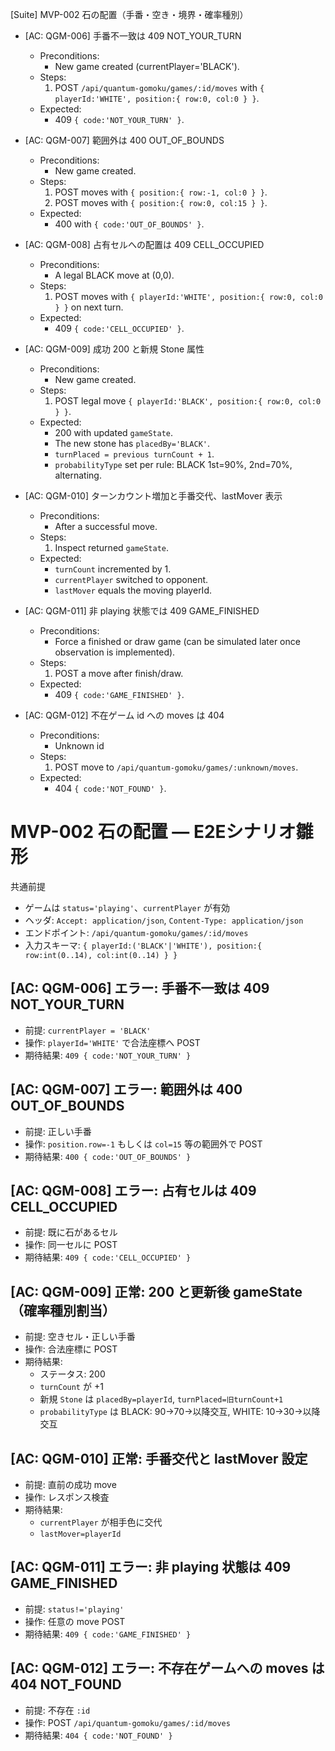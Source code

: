 [Suite] MVP-002 石の配置（手番・空き・境界・確率種別）

- [AC: QGM-006] 手番不一致は 409 NOT_YOUR_TURN
  - Preconditions:
    - New game created (currentPlayer='BLACK').
  - Steps:
    1) POST `/api/quantum-gomoku/games/:id/moves` with `{ playerId:'WHITE', position:{ row:0, col:0 } }`.
  - Expected:
    - 409 `{ code:'NOT_YOUR_TURN' }`.

- [AC: QGM-007] 範囲外は 400 OUT_OF_BOUNDS
  - Preconditions:
    - New game created.
  - Steps:
    1) POST moves with `{ position:{ row:-1, col:0 } }`.
    2) POST moves with `{ position:{ row:0, col:15 } }`.
  - Expected:
    - 400 with `{ code:'OUT_OF_BOUNDS' }`.

- [AC: QGM-008] 占有セルへの配置は 409 CELL_OCCUPIED
  - Preconditions:
    - A legal BLACK move at (0,0).
  - Steps:
    1) POST moves with `{ playerId:'WHITE', position:{ row:0, col:0 } }` on next turn.
  - Expected:
    - 409 `{ code:'CELL_OCCUPIED' }`.

- [AC: QGM-009] 成功 200 と新規 Stone 属性
  - Preconditions:
    - New game created.
  - Steps:
    1) POST legal move `{ playerId:'BLACK', position:{ row:0, col:0 } }`.
  - Expected:
    - 200 with updated `gameState`.
    - The new stone has `placedBy='BLACK'`.
    - `turnPlaced = previous turnCount + 1`.
    - `probabilityType` set per rule: BLACK 1st=90%, 2nd=70%, alternating.

- [AC: QGM-010] ターンカウント増加と手番交代、lastMover 表示
  - Preconditions:
    - After a successful move.
  - Steps:
    1) Inspect returned `gameState`.
  - Expected:
    - `turnCount` incremented by 1.
    - `currentPlayer` switched to opponent.
    - `lastMover` equals the moving playerId.

- [AC: QGM-011] 非 playing 状態では 409 GAME_FINISHED
  - Preconditions:
    - Force a finished or draw game (can be simulated later once observation is implemented).
  - Steps:
    1) POST a move after finish/draw.
  - Expected:
    - 409 `{ code:'GAME_FINISHED' }`.

- [AC: QGM-012] 不在ゲーム id への moves は 404
  - Preconditions:
    - Unknown id
  - Steps:
    1) POST move to `/api/quantum-gomoku/games/:unknown/moves`.
  - Expected:
    - 404 `{ code:'NOT_FOUND' }`.
# MVP-002 石の配置 — E2Eシナリオ雛形

共通前提
- ゲームは `status='playing'`、`currentPlayer` が有効
- ヘッダ: `Accept: application/json`, `Content-Type: application/json`
- エンドポイント: `/api/quantum-gomoku/games/:id/moves`
- 入力スキーマ: `{ playerId:('BLACK'|'WHITE'), position:{ row:int(0..14), col:int(0..14) } }`

## [AC: QGM-006] エラー: 手番不一致は 409 NOT_YOUR_TURN
- 前提: `currentPlayer = 'BLACK'`
- 操作: `playerId='WHITE'` で合法座標へ POST
- 期待結果: `409 { code:'NOT_YOUR_TURN' }`

## [AC: QGM-007] エラー: 範囲外は 400 OUT_OF_BOUNDS
- 前提: 正しい手番
- 操作: `position.row=-1` もしくは `col=15` 等の範囲外で POST
- 期待結果: `400 { code:'OUT_OF_BOUNDS' }`

## [AC: QGM-008] エラー: 占有セルは 409 CELL_OCCUPIED
- 前提: 既に石があるセル
- 操作: 同一セルに POST
- 期待結果: `409 { code:'CELL_OCCUPIED' }`

## [AC: QGM-009] 正常: 200 と更新後 gameState（確率種別割当）
- 前提: 空きセル・正しい手番
- 操作: 合法座標に POST
- 期待結果:
  - ステータス: 200
  - `turnCount` が +1
  - 新規 `Stone` は `placedBy=playerId`, `turnPlaced=旧turnCount+1`
  - `probabilityType` は BLACK: 90→70→以降交互, WHITE: 10→30→以降交互

## [AC: QGM-010] 正常: 手番交代と lastMover 設定
- 前提: 直前の成功 move
- 操作: レスポンス検査
- 期待結果:
  - `currentPlayer` が相手色に交代
  - `lastMover=playerId`

## [AC: QGM-011] エラー: 非 playing 状態は 409 GAME_FINISHED
- 前提: `status!='playing'`
- 操作: 任意の move POST
- 期待結果: `409 { code:'GAME_FINISHED' }`

## [AC: QGM-012] エラー: 不存在ゲームへの moves は 404 NOT_FOUND
- 前提: 不存在 `:id`
- 操作: POST `/api/quantum-gomoku/games/:id/moves`
- 期待結果: `404 { code:'NOT_FOUND' }`

